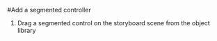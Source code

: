 #Add a segmented controller

1. Drag a segmented control on the storyboard scene from the object library
